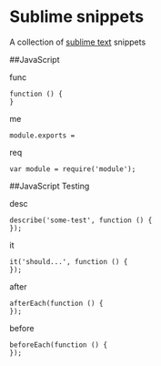 Sublime snippets
================

A collection of [sublime text](http://www.sublimetext.com/3) snippets

##JavaScript

func

    function () {
    }

me

    module.exports =

req

    var module = require('module');

##JavaScript Testing

desc

    describe('some-test', function () {
    });

it

    it('should...', function () {
    });

after

    afterEach(function () {
    });

before

    beforeEach(function () {
    });
